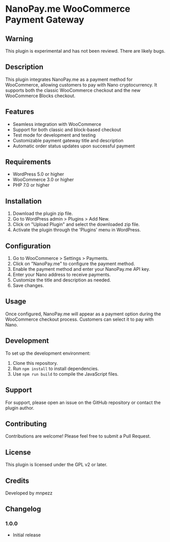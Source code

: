 # NanoPay.me WooCommerce Payment Gateway

## Warning

This plugin is experimental and has not been reviewd. There are likely bugs.

## Description

This plugin integrates NanoPay.me as a payment method for WooCommerce, allowing customers to pay with Nano cryptocurrency. It supports both the classic WooCommerce checkout and the new WooCommerce Blocks checkout.

## Features

- Seamless integration with WooCommerce
- Support for both classic and block-based checkout
- Test mode for development and testing
- Customizable payment gateway title and description
- Automatic order status updates upon successful payment

## Requirements

- WordPress 5.0 or higher
- WooCommerce 3.0 or higher
- PHP 7.0 or higher

## Installation

1. Download the plugin zip file.
2. Go to WordPress admin > Plugins > Add New.
3. Click on "Upload Plugin" and select the downloaded zip file.
4. Activate the plugin through the 'Plugins' menu in WordPress.

## Configuration

1. Go to WooCommerce > Settings > Payments.
2. Click on "NanoPay.me" to configure the payment method.
3. Enable the payment method and enter your NanoPay.me API key.
4. Enter your Nano address to receive payments.
5. Customize the title and description as needed.
6. Save changes.

## Usage

Once configured, NanoPay.me will appear as a payment option during the WooCommerce checkout process. Customers can select it to pay with Nano.

## Development

To set up the development environment:

1. Clone this repository.
2. Run `npm install` to install dependencies.
3. Use `npm run build` to compile the JavaScript files.

## Support

For support, please open an issue on the GitHub repository or contact the plugin author.

## Contributing

Contributions are welcome! Please feel free to submit a Pull Request.

## License

This plugin is licensed under the GPL v2 or later.

## Credits

Developed by mnpezz

## Changelog

### 1.0.0
- Initial release
